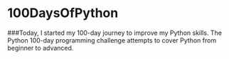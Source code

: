 # 100DaysOfPython
###Today, I started my 100-day journey to improve my Python skills. The Python 100-day programming challenge attempts to cover Python from beginner to advanced. 
